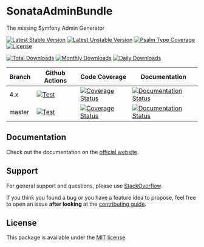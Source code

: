 <!--
DO NOT EDIT THIS FILE!

It's auto-generated by sonata-project/dev-kit package.
-->

# SonataAdminBundle

The missing Symfony Admin Generator

[![Latest Stable Version](https://poser.pugx.org/sonata-project/admin-bundle/v/stable)](https://packagist.org/packages/sonata-project/admin-bundle)
[![Latest Unstable Version](https://poser.pugx.org/sonata-project/admin-bundle/v/unstable)](https://packagist.org/packages/sonata-project/admin-bundle)
[![Psalm Type Coverage][shepherd_stable_badge]][shepherd_stable_link]
[![License](https://poser.pugx.org/sonata-project/admin-bundle/license)](https://packagist.org/packages/sonata-project/admin-bundle)

[![Total Downloads](https://poser.pugx.org/sonata-project/admin-bundle/downloads)](https://packagist.org/packages/sonata-project/admin-bundle)
[![Monthly Downloads](https://poser.pugx.org/sonata-project/admin-bundle/d/monthly)](https://packagist.org/packages/sonata-project/admin-bundle)
[![Daily Downloads](https://poser.pugx.org/sonata-project/admin-bundle/d/daily)](https://packagist.org/packages/sonata-project/admin-bundle)

Branch | Github Actions | Code Coverage | Documentation |
------ | -------------- | ------------- | ------------- |
4.x    | [![Test][test_stable_badge]][test_stable_link]     | [![Coverage Status][coverage_stable_badge]][coverage_stable_link]     | [![Documentation Status][documentation_stable_badge]][documentation_stable_link]     |
master | [![Test][test_unstable_badge]][test_unstable_link] | [![Coverage Status][coverage_unstable_badge]][coverage_unstable_link] | [![Documentation Status][documentation_unstable_badge]][documentation_unstable_link] |

## Documentation

Check out the documentation on the [official website](https://docs.sonata-project.org/projects/SonataAdminBundle).

## Support

For general support and questions, please use [StackOverflow](http://stackoverflow.com/questions/tagged/sonata).

If you think you found a bug or you have a feature idea to propose, feel free to open an issue
**after looking** at the [contributing guide](CONTRIBUTING.md).

## License

This package is available under the [MIT license](LICENSE).

[test_stable_badge]: https://github.com/sonata-project/SonataAdminBundle/workflows/Test/badge.svg?branch=4.x
[test_stable_link]: https://github.com/sonata-project/SonataAdminBundle/actions?query=workflow:test+branch:4.x
[test_unstable_badge]: https://github.com/sonata-project/SonataAdminBundle/workflows/Test/badge.svg?branch=master
[test_unstable_link]: https://github.com/sonata-project/SonataAdminBundle/actions?query=workflow:test+branch:master

[coverage_stable_badge]: https://codecov.io/gh/sonata-project/SonataAdminBundle/branch/4.x/graph/badge.svg
[coverage_stable_link]: https://codecov.io/gh/sonata-project/SonataAdminBundle/branch/4.x
[coverage_unstable_badge]: https://codecov.io/gh/sonata-project/SonataAdminBundle/branch/master/graph/badge.svg
[coverage_unstable_link]: https://codecov.io/gh/sonata-project/SonataAdminBundle/branch/master
[shepherd_stable_badge]: https://shepherd.dev/github/sonata-project/SonataAdminBundle/coverage.svg
[shepherd_stable_link]: https://shepherd.dev/github/sonata-project/SonataAdminBundle

[documentation_stable_badge]: https://readthedocs.org/projects/sonata-project-sonataadminbundle/badge/?version=4.x
[documentation_stable_link]: https://docs.sonata-project.org/projects/SonataAdminBundle/en/4.x/?badge=4.x
[documentation_unstable_badge]: https://readthedocs.org/projects/sonata-project-sonataadminbundle/badge/?version=master
[documentation_unstable_link]: https://docs.sonata-project.org/projects/SonataAdminBundle/en/master/?badge=master
